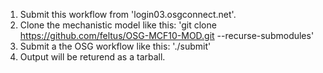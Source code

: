 
1. Submit this workflow from 'login03.osgconnect.net'.
2. Clone the mechanistic model like this: 'git clone https://github.com/feltus/OSG-MCF10-MOD.git --recurse-submodules'
3. Submit a the OSG workflow like this: './submit'
4. Output will be returend as a tarball.






